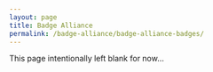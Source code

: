 ```yaml
---
layout: page
title: Badge Alliance
permalink: /badge-alliance/badge-alliance-badges/
---
```


This page intentionally left blank for now...
